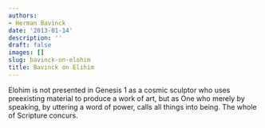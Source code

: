 ```yaml
---
authors:
- Herman Bavinck
date: '2013-01-14'
description: ''
draft: false
images: []
slug: bavinck-on-elohim
title: Bavinck on Elihim
---
```


Elohim is not presented in Genesis 1 as a cosmic sculptor who uses preexisting material to produce a work of art, but as One who merely by speaking, by uttering a word of power, calls all things into being. The whole of Scripture concurs.